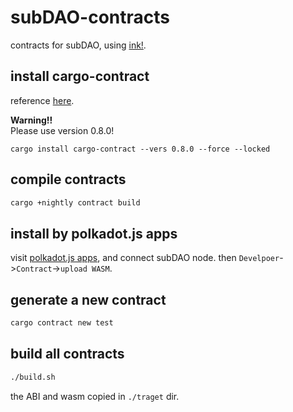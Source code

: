 # subDAO-contracts
contracts for subDAO, using [ink!](https://github.com/paritytech/ink).

## install cargo-contract
reference [here]().

**Warning!!**  
Please use version 0.8.0!  
```
cargo install cargo-contract --vers 0.8.0 --force --locked
```

## compile contracts
```bash
cargo +nightly contract build
```

## install by polkadot.js apps
visit [polkadot.js apps](https://polkadot.js.org/apps/), and connect subDAO node.
then `Develpoer`->`Contract`->`upload WASM`.

## generate a new contract
```bash
cargo contract new test
```

## build all contracts
```bash
./build.sh
```
the ABI and wasm copied in `./traget` dir.